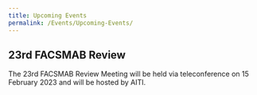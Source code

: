 ```yaml
---
title: Upcoming Events
permalink: /Events/Upcoming-Events/
---
```

## **23rd FACSMAB Review**
The 23rd FACSMAB Review Meeting will be held via teleconference on 15 February 2023 and will be hosted by AITI.
